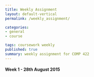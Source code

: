 ```yaml
---
title: Weekly Assignment
layout: default-vertical
permalink: /weekly_assignment/

categories:
- general
- course

tags: coursework weekly
published: true
summary: weekly assignment for COMP 422
---
```


#### Week 1 - 28th August 2015
<!--
* Review this week's [notes and material](/notes), which includes the class notes
* 
-->